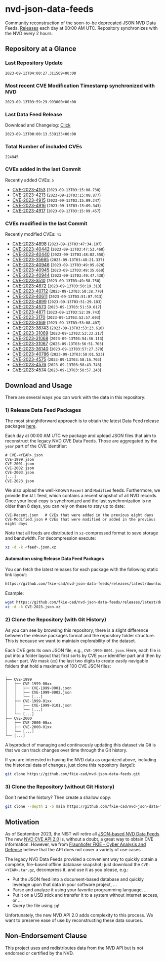 # nvd-json-data-feeds

Community reconstruction of the soon-to-be deprecated JSON NVD Data Feeds. 
[Releases](https://github.com/fkie-cad/nvd-json-data-feeds/releases/latest) each day at 00:00 AM UTC.
Repository synchronizes with the NVD every 2 hours.

## Repository at a Glance

### Last Repository Update

```plain
2023-09-13T04:00:27.311569+00:00
```

### Most recent CVE Modification Timestamp synchronized with NVD

```plain
2023-09-13T03:59:29.993000+00:00
```

### Last Data Feed Release

Download and Changelog: [Click](https://github.com/fkie-cad/nvd-json-data-feeds/releases/latest)

```plain
2023-09-13T00:00:13.539135+00:00
```

### Total Number of included CVEs

```plain
224845
```

### CVEs added in the last Commit

Recently added CVEs: `5`

* [CVE-2023-4153](CVE-2023/CVE-2023-41xx/CVE-2023-4153.json) (`2023-09-13T03:15:08.730`)
* [CVE-2023-4213](CVE-2023/CVE-2023-42xx/CVE-2023-4213.json) (`2023-09-13T03:15:08.877`)
* [CVE-2023-4915](CVE-2023/CVE-2023-49xx/CVE-2023-4915.json) (`2023-09-13T03:15:09.247`)
* [CVE-2023-4916](CVE-2023/CVE-2023-49xx/CVE-2023-4916.json) (`2023-09-13T03:15:09.343`)
* [CVE-2023-4917](CVE-2023/CVE-2023-49xx/CVE-2023-4917.json) (`2023-09-13T03:15:09.457`)


### CVEs modified in the last Commit

Recently modified CVEs: `41`

* [CVE-2023-4898](CVE-2023/CVE-2023-48xx/CVE-2023-4898.json) (`2023-09-13T03:47:34.107`)
* [CVE-2023-40442](CVE-2023/CVE-2023-404xx/CVE-2023-40442.json) (`2023-09-13T03:47:53.460`)
* [CVE-2023-40440](CVE-2023/CVE-2023-404xx/CVE-2023-40440.json) (`2023-09-13T03:48:02.550`)
* [CVE-2023-35665](CVE-2023/CVE-2023-356xx/CVE-2023-35665.json) (`2023-09-13T03:48:21.337`)
* [CVE-2023-40946](CVE-2023/CVE-2023-409xx/CVE-2023-40946.json) (`2023-09-13T03:49:05.820`)
* [CVE-2023-40945](CVE-2023/CVE-2023-409xx/CVE-2023-40945.json) (`2023-09-13T03:49:35.660`)
* [CVE-2023-40944](CVE-2023/CVE-2023-409xx/CVE-2023-40944.json) (`2023-09-13T03:49:47.430`)
* [CVE-2023-3510](CVE-2023/CVE-2023-35xx/CVE-2023-3510.json) (`2023-09-13T03:49:58.750`)
* [CVE-2023-4872](CVE-2023/CVE-2023-48xx/CVE-2023-4872.json) (`2023-09-13T03:50:19.313`)
* [CVE-2023-40712](CVE-2023/CVE-2023-407xx/CVE-2023-40712.json) (`2023-09-13T03:50:38.770`)
* [CVE-2023-40611](CVE-2023/CVE-2023-406xx/CVE-2023-40611.json) (`2023-09-13T03:51:07.913`)
* [CVE-2023-4899](CVE-2023/CVE-2023-48xx/CVE-2023-4899.json) (`2023-09-13T03:51:29.183`)
* [CVE-2023-4573](CVE-2023/CVE-2023-45xx/CVE-2023-4573.json) (`2023-09-13T03:51:59.617`)
* [CVE-2023-4871](CVE-2023/CVE-2023-48xx/CVE-2023-4871.json) (`2023-09-13T03:52:39.743`)
* [CVE-2023-3170](CVE-2023/CVE-2023-31xx/CVE-2023-3170.json) (`2023-09-13T03:52:57.693`)
* [CVE-2023-3169](CVE-2023/CVE-2023-31xx/CVE-2023-3169.json) (`2023-09-13T03:53:08.407`)
* [CVE-2023-38743](CVE-2023/CVE-2023-387xx/CVE-2023-38743.json) (`2023-09-13T03:53:23.610`)
* [CVE-2023-31069](CVE-2023/CVE-2023-310xx/CVE-2023-31069.json) (`2023-09-13T03:53:33.217`)
* [CVE-2023-31068](CVE-2023/CVE-2023-310xx/CVE-2023-31068.json) (`2023-09-13T03:54:36.113`)
* [CVE-2023-31067](CVE-2023/CVE-2023-310xx/CVE-2023-31067.json) (`2023-09-13T03:56:51.703`)
* [CVE-2023-36140](CVE-2023/CVE-2023-361xx/CVE-2023-36140.json) (`2023-09-13T03:57:27.370`)
* [CVE-2023-40786](CVE-2023/CVE-2023-407xx/CVE-2023-40786.json) (`2023-09-13T03:58:01.523`)
* [CVE-2023-4575](CVE-2023/CVE-2023-45xx/CVE-2023-4575.json) (`2023-09-13T03:58:16.703`)
* [CVE-2023-4576](CVE-2023/CVE-2023-45xx/CVE-2023-4576.json) (`2023-09-13T03:58:43.743`)
* [CVE-2023-4574](CVE-2023/CVE-2023-45xx/CVE-2023-4574.json) (`2023-09-13T03:58:57.243`)


## Download and Usage

There are several ways you can work with the data in this repository:

### 1) Release Data Feed Packages

The most straightforward approach is to obtain the latest Data Feed release packages [here](https://github.com/fkie-cad/nvd-json-data-feeds/releases/latest).

Each day at 00:00 AM UTC we package and upload JSON files that aim to reconstruct the legacy NVD CVE Data Feeds.
Those are aggregated by the `year` part of the CVE identifier:

```
# CVE-<YEAR>.json
CVE-1999.json
CVE-2001.json
CVE-2002.json
CVE-2003.json
[...]
CVE-2023.json
```

We also upload the well-known `Recent` and `Modified` feeds.
Furthermore, we provide the `All` feed, which contains a recent snapshot of all NVD records.
Once your local copy is synchronized and the last synchronization is no older than 8 days, you can rely on these to stay up to date:

```plain
CVE-Recent.json   # CVEs that were added in the previous eight days
CVE-Modified.json # CVEs that were modified or added in the previous eight days
```

Note that all feeds are distributed in `xz`-compressed format to save storage and bandwidth.
For decompression execute:

```sh
xz -d -k <feed>.json.xz
```


#### Automation using Release Data Feed Packages

You can fetch the latest releases for each package with the following static link layout:

```sh
https://github.com/fkie-cad/nvd-json-data-feeds/releases/latest/download/CVE-<YEAR>.json.xz
```

Example:

```sh
wget https://github.com/fkie-cad/nvd-json-data-feeds/releases/latest/download/CVE-2023.json.xz
xz -d -k CVE-2023.json.xz
```

### 2) Clone the Repository (with Git History)

As you can see by browsing this repository, there is a slight difference between the release packages format and the repository folder structure.
This is because we want to maintain explorability of the dataset.

Each CVE gets its own JSON file, e.g., `CVE-1999-0001.json`.
Here, each file is put into a folder layout that first sorts by CVE `year` identifier part and then by `number` part.
We mask (`xx`) the last two digits to create easily navigable folders that hold a maximum of 100 CVE JSON files:

```plain
.
├── CVE-1999
│   ├── CVE-1999-00xx
│   │   ├── CVE-1999-0001.json
│   │   ├── CVE-1999-0002.json
│   │   └── [...]
│   ├── CVE-1999-01xx
│   │   ├── CVE-1999-0101.json
│   │   └── [...]
│   └── [...]
├── CVE-2000
│   ├── CVE-2000-00xx
│   ├── CVE-2000-01xx
│   └── [...]
└── [...]
```

A byproduct of managing and continuously updating this dataset via Git is that we can track changes over time through the Git history.

If you are interested in having the NVD data as organized above, including the historical data of changes, just clone this repository (large!):

```sh
git clone https://github.com/fkie-cad/nvd-json-data-feeds.git
```

### 3) Clone the Repository (without Git History)

Don't need the history? Then create a shallow copy:

```sh
git clone --depth 1 -b main https://github.com/fkie-cad/nvd-json-data-feeds.git
```

## Motivation

As of September 2023, the NIST will retire all [JSON-based NVD Data Feeds](https://nvd.nist.gov/vuln/data-feeds#divRetirementBanner-1).
The new [NVD CVE API 2.0](https://nvd.nist.gov/developers/vulnerabilities) is, without a doubt, a great way to obtain CVE information.
However, we from [Fraunhofer FKIE - Cyber Analysis and Defense](https://www.fkie.fraunhofer.de/en/departments/cad.html) believe that the API does not cover a variety of use cases.

The legacy NVD Data Feeds provided a convenient way to quickly obtain a complete, file-based offline database snapshot; just download the `CVE-<YEAR>.tar.gz`, decompress it, and use it as you please, e.g.:

* Put the JSON feed into a document-based database and quickly leverage upon that data in your software project, ...
* Parse and analyze it using your favorite programming language, ...
* Put it on a USB stick and transfer it to a system without internet access, or ...
* Query the file using `jq`!

Unfortunately, the new NVD API 2.0 adds complexity to this process.
We want to preserve ease of use by reconstructing these data sources.

## Non-Endorsement Clause

This project uses and redistributes data from the NVD API but is not endorsed or certified by the NVD.